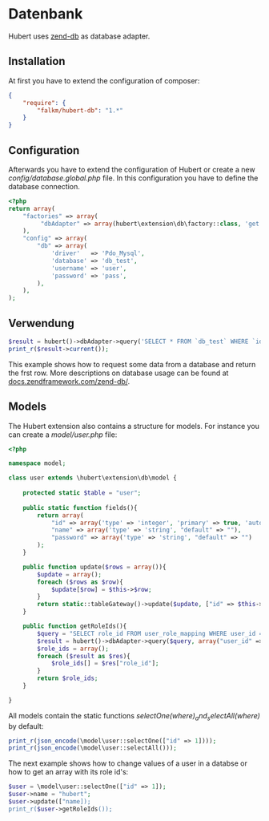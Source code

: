 # Datenbank

Hubert uses [zend-db](https://docs.zendframework.com/zend-db/) as database adapter.

## Installation

At first you have to extend the configuration of composer:
```json
{
    "require": {
        "falkm/hubert-db": "1.*"
    }
}
```

## Configuration

Afterwards you have to extend the configuration of Hubert or create a new _config/database.global.php_ file. In this configuration you have to define the database connection.

```php
<?php
return array(
    "factories" => array(
         "dbAdapter" => array(hubert\extension\db\factory::class, 'get')
    ),
    "config" => array(
        "db" => array(
            'driver'   => 'Pdo_Mysql',
            'database' => 'db_test',
            'username' => 'user',
            'password' => 'pass',
        ),
    ),
);
```

## Verwendung

```php
$result = hubert()->dbAdapter->query('SELECT * FROM `db_test` WHERE `id` = :id', ['id' => 1]);
print_r($result->current());
```
This example shows how to request some data from a database and return the frst row. More descriptions on database usage can be found at [docs.zendframework.com/zend-db/](https://docs.zendframework.com/zend-db/).

## Models

The Hubert extension also contains a structure for models. For instance you can create a _model/user.php_ file:
```php
<?php

namespace model;

class user extends \hubert\extension\db\model {
    
    protected static $table = "user";
     
    public static function fields(){
        return array(
            "id" => array('type' => 'integer', 'primary' => true, 'autoincrement' => true),
            "name" => array('type' => 'string', "default" => ""),
            "password" => array('type' => 'string', "default" => "")
        );
    }

    public function update($rows = array()){
        $update = array();
        foreach ($rows as $row){
            $update[$row] = $this->$row;
        }
        return static::tableGateway()->update($update, ["id" => $this->id]);
    }

    public function getRoleIds(){
        $query = "SELECT role_id FROM user_role_mapping WHERE user_id = :user_id";
        $result = hubert()->dbAdapter->query($query, array("user_id" => $this->id));
        $role_ids = array();
        foreach ($result as $res){
            $role_ids[] = $res["role_id"];
        }
        return $role_ids;
    }

}
```

All models contain the static functions _selectOne($where)_ and _selectAll($where)_ by default:
```php
print_r(json_encode(\model\user::selectOne(["id" => 1])));
print_r(json_encode(\model\user::selectAll()));
```

The next example shows how to change values of a user in a databse or how to get an array with its role id's:
```php
$user = \model\user::selectOne(["id" => 1]);
$user->name = "hubert";
$user->update(["name]);
print_r($user->getRoleIds());
```

